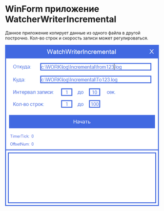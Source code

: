 # WinForm приложение WatcherWriterIncremental
Данное приложение копирует данные из одного файла в другой построчно. Кол-во строк и скорость записи может регулироваться.

![screenshot](https://github.com/lobkovs/WatcherWriterIncremental/blob/master/screenshot.png?raw=true)

